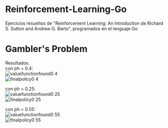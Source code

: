 # Reinforcement-Learning-Go
Ejercicios resueltos de "Reinforcement Learning: An Introduction de Richard S. Sutton and Andrew G. Barto", programados en el lenguaje Go

# Gambler's Problem
Resultados.<br />
con ph = 0.4:<br />
![valuefunctionfound0 4](https://user-images.githubusercontent.com/6053293/38634397-3ada7b44-3d77-11e8-91a0-0b4412a396b3.png)<br />
![finalpolicy0 4](https://user-images.githubusercontent.com/6053293/38634432-534fde9e-3d77-11e8-9bda-455114862e25.png)<br />

con ph = 0.25:<br />
![valuefunctionfound0 25](https://user-images.githubusercontent.com/6053293/38634474-6e839778-3d77-11e8-9f71-a33ee0a080c7.png)<br />
![finalpolicy0 25](https://user-images.githubusercontent.com/6053293/38634472-6dc8f878-3d77-11e8-9522-cb7073d610a6.png)<br />

con ph = 0.55:<br />
![valuefunctionfound0 55](https://user-images.githubusercontent.com/6053293/38634536-9b75ed9e-3d77-11e8-9d34-184242c87dcd.png)<br />
![finalpolicy0 55](https://user-images.githubusercontent.com/6053293/38634535-9b5a82c0-3d77-11e8-9fe2-5f096ab16e3d.png)<br />


